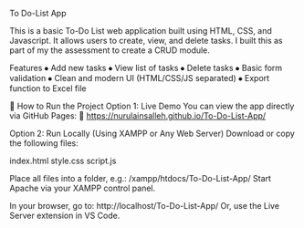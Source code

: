 To Do-List App

This is a basic To-Do List web application built using HTML, CSS, and Javascript. It allows users to create, view, and delete tasks. I built this as part of my the assessment to create a CRUD module.

Features
⦁	Add new tasks
⦁	View list of tasks
⦁	Delete tasks
⦁	Basic form validation
⦁	Clean and modern UI (HTML/CSS/JS separated)
⦁	Export function to Excel file

🚀 How to Run the Project
Option 1: Live Demo
You can view the app directly via GitHub Pages:
🔗 https://nurulainsalleh.github.io/To-Do-List-App/

Option 2: Run Locally (Using XAMPP or Any Web Server)
Download or copy the following files:

index.html
style.css
script.js

Place all files into a folder, e.g.:
/xampp/htdocs/To-Do-List-App/
Start Apache via your XAMPP control panel.

In your browser, go to:
http://localhost/To-Do-List-App/
Or, use the Live Server extension in VS Code.

